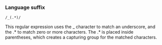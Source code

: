 
### Language suffix

```
/_(.*)/
```

This regular expression uses the _ character to match an underscore, and the .* to match zero or more characters. The .* is placed inside parentheses, which creates a capturing group for the matched characters.
